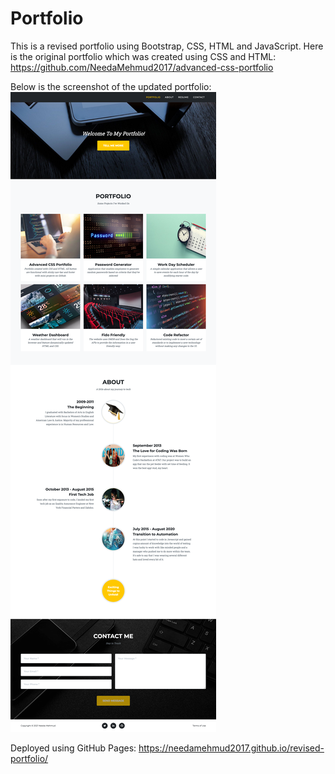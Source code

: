 # Portfolio

This is a revised portfolio using Bootstrap, CSS, HTML and JavaScript.
Here is the original portfolio which was created using CSS and HTML: https://github.com/NeedaMehmud2017/advanced-css-portfolio

Below is the screenshot of the updated portfolio:
![image](portfolio-image.png)

Deployed using GitHub Pages:
https://needamehmud2017.github.io/revised-portfolio/

